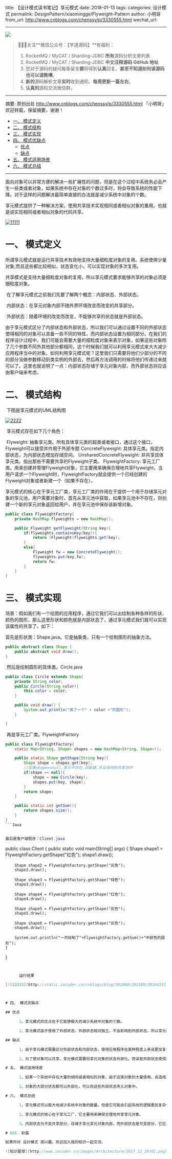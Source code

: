 title: 【设计模式读书笔记】享元模式
date: 2018-01-13
tags:
categories: 设计模式
permalink: DesignPattern/xiaomingge/Flyweight-Pattern
author: 小明哥
from_url: http://www.cnblogs.com/chenssy/p/3330555.html
wechat_url:

-------

![](http://www.iocoder.cn/images/common/wechat_mp_2017_07_31.jpg)

> 🙂🙂🙂关注**微信公众号：【芋道源码】**有福利：
> 1. RocketMQ / MyCAT / Sharding-JDBC **所有**源码分析文章列表
> 2. RocketMQ / MyCAT / Sharding-JDBC **中文注释源码 GitHub 地址**
> 3. 您对于源码的疑问每条留言**都**将得到**认真**回复。**甚至不知道如何读源码也可以请教噢**。
> 4. **新的**源码解析文章**实时**收到通知。**每周更新一篇左右**。
> 5. **认真的**源码交流微信群。

-------

摘要: 原创出处 http://www.cnblogs.com/chenssy/p/3330555.html 「小明哥」欢迎转载，保留摘要，谢谢！

- [一、 模式定义](http://www.iocoder.cn/DesignPattern/xiaomingge/Flyweight-Pattern/)
- [二、 模式结构](http://www.iocoder.cn/DesignPattern/xiaomingge/Flyweight-Pattern/)
- [三、 模式实现](http://www.iocoder.cn/DesignPattern/xiaomingge/Flyweight-Pattern/)
- [四、 模式优缺点](http://www.iocoder.cn/DesignPattern/xiaomingge/Flyweight-Pattern/)
  - [优点](http://www.iocoder.cn/DesignPattern/xiaomingge/Flyweight-Pattern/)
  - [缺点](http://www.iocoder.cn/DesignPattern/xiaomingge/Flyweight-Pattern/)
- [五、 模式适用场景](http://www.iocoder.cn/DesignPattern/xiaomingge/Flyweight-Pattern/)
- [六、 模式总结](http://www.iocoder.cn/DesignPattern/xiaomingge/Flyweight-Pattern/)

-------

​      面向对象可以非常方便的解决一些扩展性的问题，但是在这个过程中系统务必会产生一些类或者对象，如果系统中存在对象的个数过多时，将会导致系统的性能下降。对于这样的问题解决最简单直接的办法就是减少系统中对象的个数。

​      享元模式提供了一种解决方案，使用共享技术实现相同或者相似对象的重用。也就是说实现相同或者相似对象的代码共享。

[![11111](http://static.iocoder.cn/cnblogs/blog/381060/201309/20164330-cef692de7ebc4fb892ac15b8bd6ba60f.png)](http://static.iocoder.cn/cnblogs/blog/381060/201309/20164329-6b8b3f2dbdc644ca8d8cf07802855217.png)

# 一、 模式定义

​     所谓享元模式就是运行共享技术有效地支持大量细粒度对象的复用。系统使用少量对象,而且这些都比较相似，状态变化小，可以实现对象的多次复用。

​      共享模式是支持大量细粒度对象的复用，所以享元模式要求能够共享的对象必须是细粒度对象。

​      在了解享元模式之前我们先要了解两个概念：内部状态、外部状态。

​      内部状态：在享元对象内部不随外界环境改变而改变的共享部分。

​      外部状态：随着环境的改变而改变，不能够共享的状态就是外部状态。

​      由于享元模式区分了内部状态和外部状态，所以我们可以通过设置不同的外部状态使得相同的对象可以具备一些不同的特性，而内部状态设置为相同部分。在我们的程序设计过程中，我们可能会需要大量的细粒度对象来表示对象，如果这些对象除了几个参数不同外其他部分都相同，这个时候我们就可以利用享元模式来大大减少应用程序当中的对象。如何利用享元模式呢？这里我们只需要将他们少部分的不同的部分当做参数移动到类实例的外部去，然后再方法调用的时候将他们传递过来就可以了。这里也就说明了一点：内部状态存储于享元对象内部，而外部状态则应该由客户端来考虑。

# 二、 模式结构

​      下图是享元模式的UML结构图

[![2222](http://static.iocoder.cn/cnblogs/blog/381060/201309/20164331-e021bf21b5cb4a849b8e9fce581bc315.png)](http://static.iocoder.cn/cnblogs/blog/381060/201309/20164330-defff3a96cd84239aee52180ce719ac7.png)

​      享元模式存在如下几个角色：

​      Flyweight: 抽象享元类。所有具体享元类的超类或者接口，通过这个接口，Flyweight可以接受并作用于外部专题
      ConcreteFlyweight: 具体享元类。指定内部状态，为内部状态增加存储空间。
      UnsharedConcreteFlyweight: 非共享具体享元类。指出那些不需要共享的Flyweight子类。
      FlyweightFactory: 享元工厂类。用来创建并管理Flyweight对象，它主要用来确保合理地共享Flyweight，当用户请求一个Flyweight时，FlyweightFactory就会提供一个已经创建的Flyweight对象或者新建一个（如果不存在）。

​      享元模式的核心在于享元工厂类，享元工厂类的作用在于提供一个用于存储享元对象的享元池，用户需要对象时，首先从享元池中获取，如果享元池中不存在，则创建一个新的享元对象返回给用户，并在享元池中保存该新增对象。


```Java
public class FlyweightFactory{
    private HashMap flyweights = new HashMap();

    public Flyweight getFlyweight(String key){
        if(flyweights.containsKey(key)){
            return (Flyweight)flyweights.get(key);
        }
        else{
            Flyweight fw = new ConcreteFlyweight();
            flyweights.put(key,fw);
            return fw;
        }
    }
}
```


# 三、 模式实现

​      场景：假如我们有一个绘图的应用程序，通过它我们可以出绘制各种各样的形状、颜色的图形，那么这里形状和颜色就是内部状态了，通过享元模式我们就可以实现该属性的共享了。如下：

​      首先是形状类：Shape.java。它是抽象类，只有一个绘制图形的抽象方法。

```Java
public abstract class Shape {
    public abstract void draw();
}
```

​      然后是绘制圆形的具体类。Circle.java


```Java
public class Circle extends Shape{
    private String color;
    public Circle(String color){
        this.color = color;
    }

    public void draw() {
        System.out.println("画了一个" + color +"的圆形");
    }

}
```


​      再是享元工厂类。FlyweightFactory


```Java
public class FlyweightFactory{
    static Map<String, Shape> shapes = new HashMap<String, Shape>();

    public static Shape getShape(String key){
        Shape shape = shapes.get(key);
        //如果shape==null,表示不存在,则新建,并且保持到共享池中
        if(shape == null){
            shape = new Circle(key);
            shapes.put(key, shape);
        }
        return shape;
    }

    public static int getSum(){
        return shapes.size();
    }
}
```Java


最后是客户端程序：Client.java


```
public class Client {
    public static void main(String[] args) {
        Shape shape1 = FlyweightFactory.getShape("红色");
        shape1.draw();

        Shape shape2 = FlyweightFactory.getShape("灰色");
        shape2.draw();

        Shape shape3 = FlyweightFactory.getShape("绿色");
        shape3.draw();

        Shape shape4 = FlyweightFactory.getShape("红色");
        shape4.draw();

        Shape shape5 = FlyweightFactory.getShape("灰色");
        shape5.draw();

        Shape shape6 = FlyweightFactory.getShape("灰色");
        shape6.draw();

        System.out.println("一共绘制了"+FlyweightFactory.getSum()+"中颜色的圆形");
    }
}
```Java


​      运行结果

[![33333](http://static.iocoder.cn/cnblogs/blog/381060/201309/20164333-5eefdbe845a24528970b0f33c42c1cb1.jpg)](http://static.iocoder.cn/cnblogs/blog/381060/201309/20164333-f6016f38d93a4d369d61d27ab35bb447.jpg)



# 四、 模式优缺点

## 优点

​      1、享元模式的优点在于它能够极大的减少系统中对象的个数。

​      2、享元模式由于使用了外部状态，外部状态相对独立，不会影响到内部状态，所以享元模式使得享元对象能够在不同的环境被共享。

## 缺点

​      1、由于享元模式需要区分外部状态和内部状态，使得应用程序在某种程度上来说更加复杂化了。

​      2、为了使对象可以共享，享元模式需要将享元对象的状态外部化，而读取外部状态使得运行时间变长。

# 五、 模式适用场景

​      1、如果一个系统中存在大量的相同或者相似的对象，由于这类对象的大量使用，会造成系统内存的耗费，可以使用享元模式来减少系统中对象的数量。

​      2、对象的大部分状态都可以外部化，可以将这些外部状态传入对象中。

# 六、 模式总结

​      1、享元模式可以极大地减少系统中对象的数量。但是它可能会引起系统的逻辑更加复杂化。

​      2、享元模式的核心在于享元工厂，它主要用来确保合理地共享享元对象。

​      3、内部状态为不变共享部分，存储于享元享元对象内部，而外部状态是可变部分，它应当油客户端来负责。

# 666. 彩蛋

如果你对 设计模式 感兴趣，欢迎加入我的知识一起交流。

![知识星球](http://www.iocoder.cn/images/Architecture/2017_12_29/01.png)
